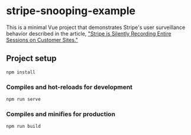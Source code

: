 # stripe-snooping-example

This is a minimal Vue project that demonstrates Stripe's user surveillance behavior described in the article, ["Stripe is Silently Recording Entire Sessions on Customer Sites."](https://mtlynch.io/stripe-recording-its-customers/)

## Project setup
```
npm install
```

### Compiles and hot-reloads for development
```
npm run serve
```

### Compiles and minifies for production
```
npm run build
```
